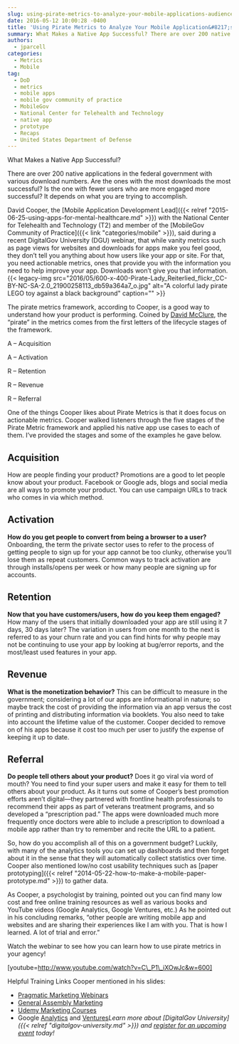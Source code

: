 ```yaml
---
slug: using-pirate-metrics-to-analyze-your-mobile-applications-audience.md
date: 2016-05-12 10:00:28 -0400
title: 'Using Pirate Metrics to Analyze Your Mobile Application&#8217;s Audience'
summary: What Makes a Native App Successful? There are over 200 native applications in the federal government with various download numbers. Are the ones with the most downloads the most successful? Is the one with fewer users who are more engaged more successful? It depends on what you are trying to accomplish. David Cooper, the Mobile
authors:
  - jparcell
categories:
  - Metrics
  - Mobile
tag:
  - DoD
  - metrics
  - mobile apps
  - mobile gov community of practice
  - MobileGov
  - National Center for Telehealth and Technology
  - native app
  - prototype
  - Recaps
  - United States Department of Defense
---
```


What Makes a Native App Successful?

There are over 200 native applications in the federal government with various download numbers. Are the ones with the most downloads the most successful? Is the one with fewer users who are more engaged more successful? It depends on what you are trying to accomplish.

David Cooper, the [Mobile Application Development Lead]({{< relref "2015-06-25-using-apps-for-mental-healthcare.md" >}}) with the National Center for Telehealth and Technology (T2) and member of the [MobileGov Community of Practice]({{< link "categories/mobile" >}}), said during a recent DigitalGov University (DGU) webinar, that while vanity metrics such as page views for websites and downloads for apps make you feel good, they don’t tell you anything about how users like your app or site. For that, you need actionable metrics, ones that provide you with the information you need to help improve your app. Downloads won’t give you that information. {{< legacy-img src="2016/05/600-x-400-Pirate-Lady\_Reiterlied\_flickr\_CC-BY-NC-SA-2.0\_21900258113\_db59a364a7\_o.jpg" alt="A colorful lady pirate LEGO toy against a black background" caption="" >}} 

The pirate metrics framework, according to Cooper, is a good way to understand how your product is performing. Coined by [David McClure](http://www.slideshare.net/dmc500hats/startup-metrics-for-pirates-long-version), the “pirate” in the metrics comes from the first letters of the lifecycle stages of the framework.

A &#8211; Acquisition
  
A &#8211; Activation
  
R &#8211; Retention
  
R &#8211; Revenue
  
R &#8211; Referral

One of the things Cooper likes about Pirate Metrics is that it does focus on actionable metrics. Cooper walked listeners through the five stages of the Pirate Metric framework and applied his native app use cases to each of them. I’ve provided the stages and some of the examples he gave below.

## Acquisition

How are people finding your product? Promotions are a good to let people know about your product. Facebook or Google ads, blogs and social media are all ways to promote your product. You can use campaign URLs to track who comes in via which method.

## Activation

**How do you get people to convert from being a browser to a user?** Onboarding, the term the private sector uses to refer to the process of getting people to sign up for your app cannot be too clunky, otherwise you’ll lose them as repeat customers. Common ways to track activation are through installs/opens per week or how many people are signing up for accounts.

## Retention

**Now that you have customers/users, how do you keep them engaged?** How many of the users that initially downloaded your app are still using it 7 days, 30 days later? The variation in users from one month to the next is referred to as your churn rate and you can find hints for why people may not be continuing to use your app by looking at bug/error reports, and the most/least used features in your app.

## Revenue

**What is the monetization behavior?** This can be difficult to measure in the government; considering a lot of our apps are informational in nature; so maybe track the cost of providing the information via an app versus the cost of printing and distributing information via booklets. You also need to take into account the lifetime value of the customer. Cooper decided to remove on of his apps because it cost too much per user to justify the expense of keeping it up to date.

## Referral

**Do people tell others about your product?** Does it go viral via word of mouth? You need to find your super users and make it easy for them to tell others about your product. As it turns out some of Cooper’s best promotion efforts aren’t digital—they partnered with frontline health professionals to recommend their apps as part of veterans treatment programs, and so developed a “prescription pad.” The apps were downloaded much more frequently once doctors were able to include a prescription to download a mobile app rather than try to remember and recite the URL to a patient.

So, how do you accomplish all of this on a government budget? Luckily, with many of the analytics tools you can set up dashboards and then forget about it in the sense that they will automatically collect statistics over time. Cooper also mentioned low/no cost usability techniques such as [paper prototyping]({{< relref "2014-05-22-how-to-make-a-mobile-paper-prototype.md" >}}) to gather data.

As Cooper, a psychologist by training, pointed out you can find many low cost and free online training resources as well as various books and YouTube videos (Google Analytics, Google Ventures, etc.) As he pointed out in his concluding remarks, “other people are writing mobile app and websites and are sharing their experiences like I am with you. That is how I learned. A lot of trial and error.”

Watch the webinar to see how you can learn how to use pirate metrics in your agency!
  
[youtube=http://www.youtube.com/watch?v=C\_P1\_iXOwJc&w=600]

Helpful Training Links Cooper mentioned in his slides:

  * [Pragmatic Marketing Webinars](http://pragmaticmarketing.com/resources/webinars)
  * [General Assembly Marketing](https://generalassemb.ly/blog/category/digital-marketing-2/)
  * [Udemy Marketing Courses](https://www.udemy.com/courses/marketing/all-courses/?price=price-free&lang=en)
  * Google [Analytics](https://www.youtube.com/user/googleanalytics) and [Ventures](https://www.youtube.com/user/GoogleVentures)_Learn more about [DigitalGov University]({{< relref "digitalgov-university.md" >}}) and [register for an upcoming event](https://www.youtube.com/user/GoogleVentures) today!_